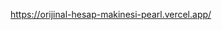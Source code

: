 https://orijinal-hesap-makinesi-pearl.vercel.app/

<!-- currentCalc state'i hakkında bilgi edinin. State'in yapısını anlamak için INITIAL_State ve/veya console.log currentCalc kısmına bakın. Her bir görev için talimatlara uygun olarak nasıl güncellenmesi gerektiği konusunda daha iyi bir fikir edinmenizi sağlayacaktır.


İşte kodun ilerleyen kısımlarındaki state ayarlama fonksiyonlarından biri:

                 setCurrentCalc(prevCalc => ({
        			    currentNum: [],
        			    previousNum: prevCalc.currentNum,
        			    operation: opFromClick,
        			    result: []
        		    }))

Başka bir ifadeyle, currentCalc state'ini aşağıdaki şekilde güncelleyin:

                a. currentNum değeri boş bir array olmalıdır.

                b. previousNum değeri, state'in önceki versiyonunun currentNum değeri olmalıdır

                c. İşlemin değeri opFromClick (handleClick fonksiyonunun üst kısmında tanımlanan bir değişken) olmalıdır.

                d. result değeri boş bir array olmalıdır.

İşte başka bir örnek:

                setCurrentCalc(prevCalc => ({
        			    ...prevCalc,
        			    operation: opFromClick
        		}))

currentCalc state'i aşağıdaki gibi güncelleyin:

                a. "operation" opFromClick değerine sahip olmalıdır.

                b. önceki state'e ait tüm özellikler korunmalıdır.

Talimatları takip etmek için ayarlamalar yapmanız gerekecek olsa da, bu örnekleri görevler için kodunuzu yazarken benzetme olarak kullanabilirsiniz.


Görev-1

Bu görev için koşullardan herhangi biri doğruysa (conditionOne, conditionTwo, vb.), kullanıcı aşağıdaki durumlardan birini gerçekleştiriyor demektir:

        - daha önce herhangi bir değer girilmemiş bir hesaplamaya başlıyor ve ilk sayıyı girmeye başlıyor.
          - veya halihazırda devam etmekte olan bir hesaplama için bir sayı giriyordur.

Örneğin, currentCalc'ın tüm dizileri boşsa ve işlem tanımsızsa, yani kullanıcı henüz hiçbir şey girmemişse (veya önceki tüm girişleri silmişse) conditionOne true olur.

Her durumda, kullanıcı bir sayı butonuna tıkladıysa ve bu koşullardan herhangi biri söz konusuysa, kullanıcının o anda oluşturmaya başladığı veya devam ettiği sayı için bir rakam girmeye çalıştığı varsayılabilir.

Bu görev için yazdığınız state setting fonksiyonu currentCalc state'inin kullanıcının o anda girmeye çalıştığı sayının (currentNum) string ve array tabanlı gösterimini kullanıcının yazdığı sayı (numFromClick) ile güncellerken, varsa operatör ve önceki sayı gibi hesap makinesinin ihtiyaç duyduğu diğer değerleri de kaydedecektir.

Örneğin, kullanıcının şimdiye kadar sadece "1", "2" ve "3" rakamlarını yazdığını varsayalım. Sanal hesap makinesi ekranında kullanıcı 12 rakamını görecek ve currentCalc state'i aşağıdaki gibi görünecektir:

    {
        currentNum: ["1", "2"],
        previousNum: [],
        operation: undefined,
        result: []
    }

Kullanıcı şimdi "3" yazarsa, state aşağıdaki gibi güncelleneceği için ekranda 123 gösterilecektir:

    {
        currentNum: ["1", "2", "3"],
        previousNum: [],
        operation: undefined,
        result: []
    }

Görev-2

Burada test edilen koşul, currentNum, previousNum ve result array'lerinin tümünün girişlere sahip olduğu ve işlemin tanımlandığı conditionFive'dir.

Bu koşul yalnızca kullanıcı zaten bir hesaplamayı tamamlamışsa doğrudur. Bu görev için yazdığınız state setting fonksiyonu currentCalc state'i sıfırlarken aynı zamanda yeni bir hesaplama için yeni bir sayı başlatacaktır.

Örneğin, kullanıcının "1", "5", "+", "2", "5", "=" yazarak 15 + 25 hesaplamasını tamamladığını varsayalım. currentCalc state aşağıdaki gibi olacaktır:

    {
        currentNum: ["2", "5"],
        previousNum: ["1, "5"],
        operation: "+",
        result: ["4", "0]
    }

Kullanıcı şimdi "7" yazarsa, yeni bir hesaplama başlatmak istediği varsayılabilir, bu nedenle "7" rakamı currentNum olarak kaydedilmeli ve diğer tüm özellikler aşağıdaki gibi yeniden başlatılmalıdır:

    {
        currentNum: ["7"],
        previousNum: [],
        operation: undefined,
        result: []
    }

INITIAL_STATE değişkenini kullanmak bize sadece bunu yapmak için bir kısayol sağlar. Bu şekilde, özellikleri manuel olarak yeniden başlatmak zorunda kalmayız.

Görev-3

Bu durum, bir kullanıcı 1 + 2 + gibi bir dizi yazarsa gerçekleşir. Şu anda bir sonuç (3) ve önceden yazılmış ve kaydedilmiş bir işlem (+) vardır. Kullanıcı şimdi başka bir sayı yazmaya başlarsa, uygulama kullanıcının yeni sayıyı sonuca eklemek istediğini varsayar ve bu da bazı yeniden karıştırma işlemleri gerektirir.
 -->
